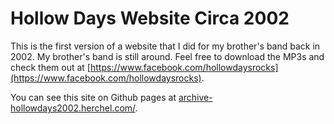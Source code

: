 # Hollow Days Website Circa 2002

This is the first version of a website that I did for my brother's band back in 2002. My brother's band is still around. Feel free to download the MP3s and check them out at [https://www.facebook.com/hollowdaysrocks](https://www.facebook.com/hollowdaysrocks).

You can see this site on Github pages at [archive-hollowdays2002.herchel.com/](http://archive-hollowdays2002.herchel.com/).